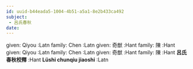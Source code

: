 ```yaml
---
id: uuid-b44eada5-1004-4b51-a5a1-8e2b433ca492
subject: 
 - 呂氏春秋
date: 
---
```


given: Qiyou :Latn
family: Chen :Latn
given: 奇猷 :Hant
family: 陳 :Hant
given: Qiyou :Latn
family: Chen :Latn
given: 奇猷 :Hant
family: 陳 :Hant
**呂氏春秋校釋** :Hant
**Lüshi chunqiu jiaoshi** :Latn